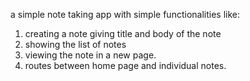  a simple note taking app with simple functionalities like:
 1. creating a note giving title and body of the note
 2. showing the list of notes
 3. viewing the note in a new page.
 4. routes between home page and individual notes.
